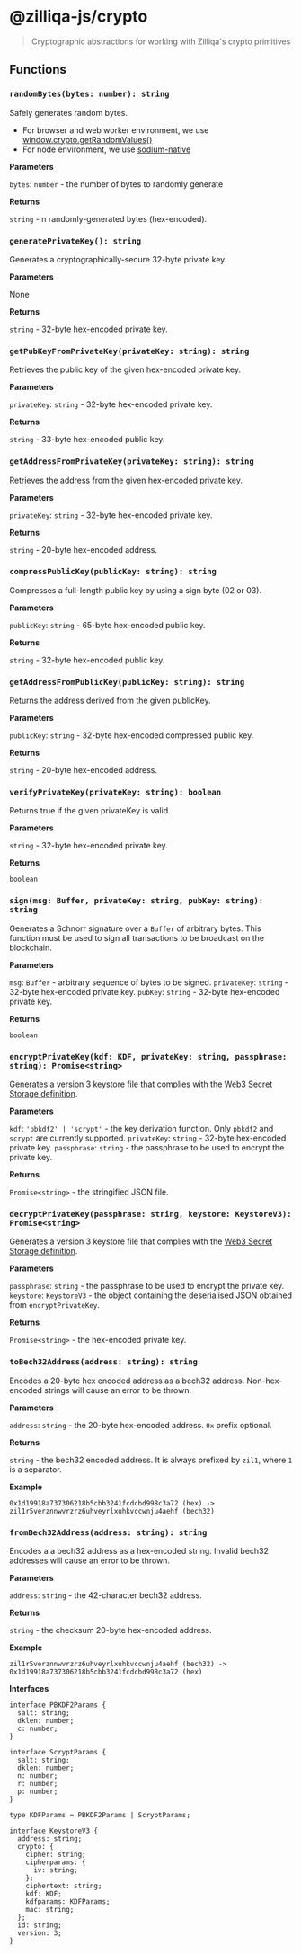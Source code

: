 # @zilliqa-js/crypto
> Cryptographic abstractions for working with Zilliqa's crypto primitives

## Functions

### `randomBytes(bytes: number): string`

Safely generates random bytes.

- For browser and web worker environment, we use [window.crypto.getRandomValues()](https://developer.mozilla.org/en-US/docs/Web/API/Crypto/getRandomValues)
- For node environment, we use [sodium-native](https://github.com/sodium-friends/sodium-native)

**Parameters**

`bytes`: `number` - the number of bytes to randomly generate

**Returns**

`string` - n randomly-generated bytes (hex-encoded).

### `generatePrivateKey(): string`

Generates a cryptographically-secure 32-byte private key.

**Parameters**

None

**Returns**

`string` - 32-byte hex-encoded private key.


### `getPubKeyFromPrivateKey(privateKey: string): string`

Retrieves the public key of the given hex-encoded private key.

**Parameters**

`privateKey`: `string` - 32-byte hex-encoded private key.

**Returns**

`string` - 33-byte hex-encoded public key.


### `getAddressFromPrivateKey(privateKey: string): string`

Retrieves the address from the given hex-encoded private key.

**Parameters**

`privateKey`: `string` - 32-byte hex-encoded private key.

**Returns**

`string` - 20-byte hex-encoded address.


### `compressPublicKey(publicKey: string): string`

Compresses a full-length public key by using a sign byte (02 or 03).

**Parameters**

`publicKey`: `string` - 65-byte hex-encoded public key.

**Returns**

`string` - 32-byte hex-encoded public key.

### `getAddressFromPublicKey(publicKey: string): string`

Returns the address derived from the given publicKey.

**Parameters**

`publicKey`: `string` - 32-byte hex-encoded compressed public key.

**Returns**

`string` - 20-byte hex-encoded address.

### `verifyPrivateKey(privateKey: string): boolean`

Returns true if the given privateKey is valid.

**Parameters**

`string` - 32-byte hex-encoded private key.

**Returns**

`boolean`

### `sign(msg: Buffer, privateKey: string, pubKey: string): string`

Generates a Schnorr signature over a `Buffer` of arbitrary bytes. This
function must be used to sign all transactions to be broadcast on the
blockchain.

**Parameters**

`msg`: `Buffer` - arbitrary sequence of bytes to be signed.
`privateKey`: `string` - 32-byte hex-encoded private key.
`pubKey`: `string` - 32-byte hex-encoded private key.

**Returns**

`boolean`


### `encryptPrivateKey(kdf: KDF, privateKey: string, passphrase: string): Promise<string>`

Generates a version 3 keystore file that complies with the [Web3 Secret Storage definition](https://github.com/ethereum/wiki/wiki/Web3-Secret-Storage-Definition).

**Parameters**

`kdf`: `'pbkdf2' | 'scrypt'` - the key derivation function. Only `pbkdf2` and
`scrypt` are currently supported.
`privateKey`: `string` - 32-byte hex-encoded private key.
`passphrase`: `string` - the passphrase to be used to encrypt the private key.

**Returns**

`Promise<string>` - the stringified JSON file.

### `decryptPrivateKey(passphrase: string, keystore: KeystoreV3): Promise<string>`

Generates a version 3 keystore file that complies with the [Web3 Secret Storage definition](https://github.com/ethereum/wiki/wiki/Web3-Secret-Storage-Definition).

**Parameters**

`passphrase`: `string` - the passphrase to be used to encrypt the private key.
`keystore`: `KeystoreV3` - the object containing the deserialised JSON obtained from `encryptPrivateKey`.

**Returns**

`Promise<string>` - the hex-encoded private key.

### `toBech32Address(address: string): string`

Encodes a 20-byte hex encoded address as a bech32 address. Non-hex-encoded
strings will cause an error to be thrown.

**Parameters**

`address`: `string` - the 20-byte hex-encoded address. `0x` prefix optional.

**Returns**

`string` - the bech32 encoded address. It is always prefixed by `zil1`, where
`1` is a separator.

**Example**

```
0x1d19918a737306218b5cbb3241fcdcbd998c3a72 (hex) -> zil1r5verznnwvrzrz6uhveyrlxuhkvccwnju4aehf (bech32)
```

### `fromBech32Address(address: string): string`

Encodes a a bech32 address as a hex-encoded string. Invalid bech32 addresses
will cause an error to be thrown.

**Parameters**

`address`: `string` - the 42-character bech32 address.

**Returns**

`string` - the checksum 20-byte hex-encoded address.

**Example**

```
zil1r5verznnwvrzrz6uhveyrlxuhkvccwnju4aehf (bech32) -> 0x1d19918a737306218b5cbb3241fcdcbd998c3a72 (hex)
```

**Interfaces**

```
interface PBKDF2Params {
  salt: string;
  dklen: number;
  c: number;
}

interface ScryptParams {
  salt: string;
  dklen: number;
  n: number;
  r: number;
  p: number;
}

type KDFParams = PBKDF2Params | ScryptParams;

interface KeystoreV3 {
  address: string;
  crypto: {
    cipher: string;
    cipherparams: {
      iv: string;
    };
    ciphertext: string;
    kdf: KDF;
    kdfparams: KDFParams;
    mac: string;
  };
  id: string;
  version: 3;
}
```
